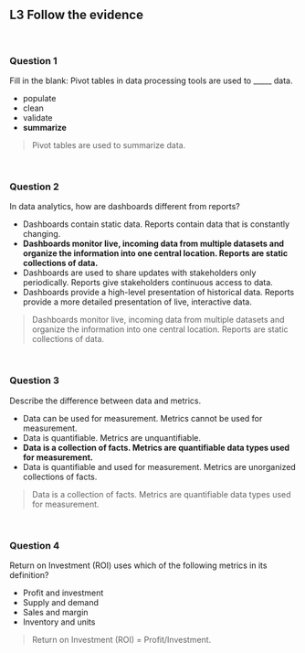 ## L3 Follow the evidence

&nbsp;

### Question 1

Fill in the blank: Pivot tables in data processing tools are used to _____ data.

* populate
* clean
* validate
* **summarize**

> Pivot tables are used to summarize data.

&nbsp;

### Question 2

In data analytics, how are dashboards different from reports?

* Dashboards contain static data. Reports contain data that is constantly changing.
* **Dashboards monitor live, incoming data from multiple datasets and organize the information into one central location. Reports are static collections of data.**
* Dashboards are used to share updates with stakeholders only periodically. Reports give stakeholders continuous access to data.
* Dashboards provide a high-level presentation of historical data. Reports provide a more detailed presentation of live, interactive data.

> Dashboards monitor live, incoming data from multiple datasets and organize the information into one central location. Reports are static collections of data.

&nbsp;

### Question 3

Describe the difference between data and metrics.

* Data can be used for measurement. Metrics cannot be used for measurement.
* Data is quantifiable. Metrics are unquantifiable.
* **Data is a collection of facts. Metrics are quantifiable data types used for measurement.**
* Data is quantifiable and used for measurement. Metrics are unorganized collections of facts.

> Data is a collection of facts. Metrics are quantifiable data types used for measurement.

&nbsp;

### Question 4

Return on Investment (ROI) uses which of the following metrics in its definition?

* Profit and investment
* Supply and demand
* Sales and margin
* Inventory and units

> Return on Investment (ROI) = Profit/Investment.